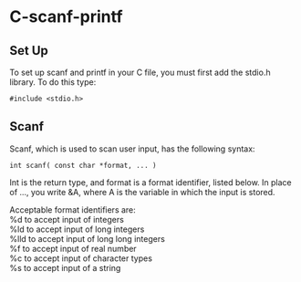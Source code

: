 # C-scanf-printf

## Set Up
To set up scanf and printf in your C file, you must first add the stdio.h library. To do this type:
```
#include <stdio.h>
```

## Scanf
Scanf, which is used to scan user input, has the following syntax:
```
int scanf( const char *format, ... )
```
Int is the return type, and format is a format identifier, listed below. In place of ..., you write &A, where A is the variable in which the input is stored.

Acceptable format identifiers are: <br>
%d to accept input of integers <br>
%ld to  accept input of long integers <br>
%lld to accept input of long long integers <br>
%f to accept input of real number <br>
%c to accept input of character types <br>
%s to accept input of a string <br>
